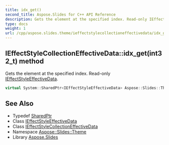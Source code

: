 ```yaml
---
title: idx_get()
second_title: Aspose.Slides for C++ API Reference
description: Gets the element at the specified index. Read-only IEffectStyleEffectiveData.
type: docs
weight: 1
url: /cpp/aspose.slides.theme/ieffectstylecollectioneffectivedata/idx_get/
---
```

## IEffectStyleCollectionEffectiveData::idx_get(int32_t) method


Gets the element at the specified index. Read-only [IEffectStyleEffectiveData](../../ieffectstyleeffectivedata/).

```cpp
virtual System::SharedPtr<IEffectStyleEffectiveData> Aspose::Slides::Theme::IEffectStyleCollectionEffectiveData::idx_get(int32_t index)=0
```

## See Also

* Typedef [SharedPtr](../../system/sharedptr/)
* Class [IEffectStyleEffectiveData](../ieffectstyleeffectivedata/)
* Class [IEffectStyleCollectionEffectiveData](./)
* Namespace [Aspose::Slides::Theme](../)
* Library [Aspose.Slides](../../)